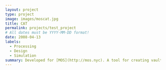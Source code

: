 ```yaml
---
layout: project
type: project
image: images/moscat.jpg
title: CAT
permalink: projects/test_project
# All dates must be YYYY-MM-DD format!
date: 2008-04-13
labels:
  - Processing
  - Design
  - Simulation
summary: Developed for [MOS](http://mos.nyc). A tool for creating vaulted structures with networks of catenary curves.
---
```

